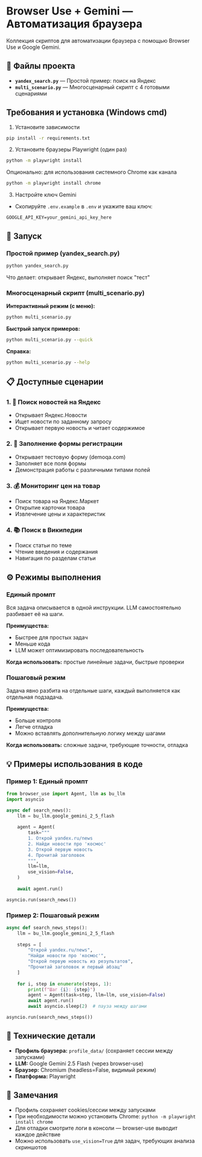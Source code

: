 # Browser Use + Gemini — Автоматизация браузера

Коллекция скриптов для автоматизации браузера с помощью Browser Use и Google Gemini.

## 📁 Файлы проекта

- **`yandex_search.py`** — Простой пример: поиск на Яндекс
- **`multi_scenario.py`** — Многосценарный скрипт с 4 готовыми сценариями

## Требования и установка (Windows cmd)

1) Установите зависимости
```cmd
pip install -r requirements.txt
```

2) Установите браузеры Playwright (один раз)
```cmd
python -m playwright install
```

Опционально: для использования системного Chrome как канала
```cmd
python -m playwright install chrome
```

3) Настройте ключ Gemini
- Скопируйте `.env.example` в `.env` и укажите ваш ключ:
```env
GOOGLE_API_KEY=your_gemini_api_key_here
```

## 🚀 Запуск

### Простой пример (yandex_search.py)
```cmd
python yandex_search.py
```
Что делает: открывает Яндекс, выполняет поиск "тест"

### Многосценарный скрипт (multi_scenario.py)

**Интерактивный режим (с меню):**
```cmd
python multi_scenario.py
```

**Быстрый запуск примеров:**
```cmd
python multi_scenario.py --quick
```

**Справка:**
```cmd
python multi_scenario.py --help
```

## 📋 Доступные сценарии

### 1. 📰 Поиск новостей на Яндекс
- Открывает Яндекс.Новости
- Ищет новости по заданному запросу
- Открывает первую новость и читает содержимое

### 2. 📝 Заполнение формы регистрации
- Открывает тестовую форму (demoqa.com)
- Заполняет все поля формы
- Демонстрация работы с различными типами полей

### 3. 💰 Мониторинг цен на товар
- Поиск товара на Яндекс.Маркет
- Открытие карточки товара
- Извлечение цены и характеристик

### 4. 📚 Поиск в Википедии
- Поиск статьи по теме
- Чтение введения и содержания
- Навигация по разделам статьи

## ⚙️ Режимы выполнения

### Единый промпт
Вся задача описывается в одной инструкции. LLM самостоятельно разбивает её на шаги.

**Преимущества:**
- Быстрее для простых задач
- Меньше кода
- LLM может оптимизировать последовательность

**Когда использовать:** простые линейные задачи, быстрые проверки

### Пошаговый режим
Задача явно разбита на отдельные шаги, каждый выполняется как отдельная подзадача.

**Преимущества:**
- Больше контроля
- Легче отладка
- Можно вставлять дополнительную логику между шагами

**Когда использовать:** сложные задачи, требующие точности, отладка

## 💡 Примеры использования в коде

### Пример 1: Единый промпт
```python
from browser_use import Agent, llm as bu_llm
import asyncio

async def search_news():
    llm = bu_llm.google_gemini_2_5_flash
    
    agent = Agent(
        task="""
        1. Открой yandex.ru/news
        2. Найди новости про 'космос'
        3. Открой первую новость
        4. Прочитай заголовок
        """,
        llm=llm,
        use_vision=False,
    )
    
    await agent.run()

asyncio.run(search_news())
```

### Пример 2: Пошаговый режим
```python
async def search_news_steps():
    llm = bu_llm.google_gemini_2_5_flash
    
    steps = [
        "Открой yandex.ru/news",
        "Найди новости про 'космос'",
        "Открой первую новость из результатов",
        "Прочитай заголовок и первый абзац"
    ]
    
    for i, step in enumerate(steps, 1):
        print(f"Шаг {i}: {step}")
        agent = Agent(task=step, llm=llm, use_vision=False)
        await agent.run()
        await asyncio.sleep(2)  # пауза между шагами

asyncio.run(search_news_steps())
```

## 🔧 Технические детали

- **Профиль браузера:** `profile_data/` (сохраняет сессии между запусками)
- **LLM:** Google Gemini 2.5 Flash (через browser-use)
- **Браузер:** Chromium (headless=False, видимый режим)
- **Платформа:** Playwright

## 📝 Замечания

- Профиль сохраняет cookies/сессии между запусками
- При необходимости можно установить Chrome: `python -m playwright install chrome`
- Для отладки смотрите логи в консоли — browser-use выводит каждое действие
- Можно использовать `use_vision=True` для задач, требующих анализа скриншотов

